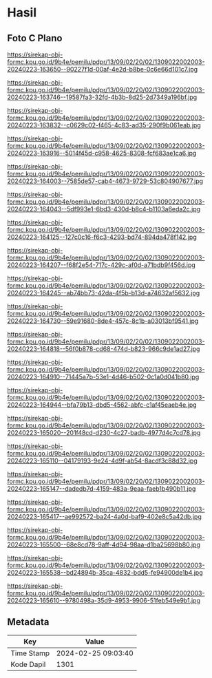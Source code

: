 # Hasil

## Foto C Plano

https://sirekap-obj-formc.kpu.go.id/9b4e/pemilu/pdpr/13/09/02/20/02/1309022002003-20240223-163650--90227f1d-00af-4e2d-b8be-0c6e66d101c7.jpg

https://sirekap-obj-formc.kpu.go.id/9b4e/pemilu/pdpr/13/09/02/20/02/1309022002003-20240223-163746--19587fa3-32fd-4b3b-8d25-2d7349a196bf.jpg

https://sirekap-obj-formc.kpu.go.id/9b4e/pemilu/pdpr/13/09/02/20/02/1309022002003-20240223-163832--c0629c02-f465-4c83-ad35-290f9b061eab.jpg

https://sirekap-obj-formc.kpu.go.id/9b4e/pemilu/pdpr/13/09/02/20/02/1309022002003-20240223-163916--5014f45d-c958-4625-8308-fcf683ae1ca6.jpg

https://sirekap-obj-formc.kpu.go.id/9b4e/pemilu/pdpr/13/09/02/20/02/1309022002003-20240223-164003--7585de57-cab4-4673-9729-53c804907677.jpg

https://sirekap-obj-formc.kpu.go.id/9b4e/pemilu/pdpr/13/09/02/20/02/1309022002003-20240223-164043--5df993e1-6bd3-430d-b8c4-b1103a6eda2c.jpg

https://sirekap-obj-formc.kpu.go.id/9b4e/pemilu/pdpr/13/09/02/20/02/1309022002003-20240223-164125--127c0c16-f6c3-4293-bd74-894da478f142.jpg

https://sirekap-obj-formc.kpu.go.id/9b4e/pemilu/pdpr/13/09/02/20/02/1309022002003-20240223-164207--f68f2e54-717c-429c-af0d-a71bdb9f456d.jpg

https://sirekap-obj-formc.kpu.go.id/9b4e/pemilu/pdpr/13/09/02/20/02/1309022002003-20240223-164245--ab74bb73-42da-4f5b-b13d-a74632af5632.jpg

https://sirekap-obj-formc.kpu.go.id/9b4e/pemilu/pdpr/13/09/02/20/02/1309022002003-20240223-164730--59e91680-8de4-457c-8c1b-a03013bf9541.jpg

https://sirekap-obj-formc.kpu.go.id/9b4e/pemilu/pdpr/13/09/02/20/02/1309022002003-20240223-164818--56f0b878-cd68-474d-b823-966c9de1ad27.jpg

https://sirekap-obj-formc.kpu.go.id/9b4e/pemilu/pdpr/13/09/02/20/02/1309022002003-20240223-164910--71445a7b-53e1-4d46-b502-0c1a0d041b80.jpg

https://sirekap-obj-formc.kpu.go.id/9b4e/pemilu/pdpr/13/09/02/20/02/1309022002003-20240223-164944--bfa79b13-dbd5-4562-abfc-c1af45eaeb4e.jpg

https://sirekap-obj-formc.kpu.go.id/9b4e/pemilu/pdpr/13/09/02/20/02/1309022002003-20240223-165020--201f48cd-d230-4c27-badb-4977d4c7cd78.jpg

https://sirekap-obj-formc.kpu.go.id/9b4e/pemilu/pdpr/13/09/02/20/02/1309022002003-20240223-165110--04179193-9e24-4d9f-ab54-8acdf3c88d32.jpg

https://sirekap-obj-formc.kpu.go.id/9b4e/pemilu/pdpr/13/09/02/20/02/1309022002003-20240223-165147--dadedb7d-4159-483a-9eaa-faeb1b490b11.jpg

https://sirekap-obj-formc.kpu.go.id/9b4e/pemilu/pdpr/13/09/02/20/02/1309022002003-20240223-165417--ae992572-ba24-4a0d-baf9-402e8c5a42db.jpg

https://sirekap-obj-formc.kpu.go.id/9b4e/pemilu/pdpr/13/09/02/20/02/1309022002003-20240223-165500--68e8cd78-9aff-4d94-98aa-d1ba25698b80.jpg

https://sirekap-obj-formc.kpu.go.id/9b4e/pemilu/pdpr/13/09/02/20/02/1309022002003-20240223-165538--bd24894b-35ca-4832-bdd5-fe94900de1b4.jpg

https://sirekap-obj-formc.kpu.go.id/9b4e/pemilu/pdpr/13/09/02/20/02/1309022002003-20240223-165610--9780498a-35d9-4953-9906-51feb549e9b1.jpg


## Metadata

| Key        | Value               |
| ---------- | ------------------- |
| Time Stamp | 2024-02-25 09:03:40 |
| Kode Dapil | 1301                |



